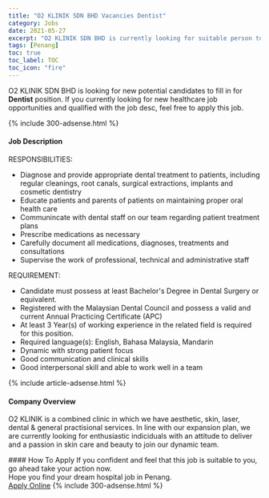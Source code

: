 ```yaml
---
title: "O2 KLINIK SDN BHD Vacancies Dentist" 
category: Jobs 
date: 2021-05-27 
excerpt: "O2 KLINIK SDN BHD is currently looking for suitable person to fill in the Dentist which positioned at Penang" 
tags: [Penang] 
toc: true 
toc_label: TOC 
toc_icon: "fire" 
--- 
```


<p>O2 KLINIK SDN BHD is looking for new potential candidates to fill in for <b>Dentist</b> position. If you currently looking for new healthcare job opportunities and qualified with the job desc, feel free to apply this job.
</p>{% include 300-adsense.html %} 
<div><div><h4>Job Description</h4></div><div><div><span><div><div>RESPONSIBILITIES:</div><ul><li>Diagnose and provide appropriate dental treatment to patients, including regular cleanings, root canals, surgical extractions, implants and cosmetic dentistry</li><li>Educate patients and parents of patients on maintaining proper oral health care</li><li>Communincate with dental staff on our team regarding patient treatment plans</li><li>Prescribe medications as necessary</li><li>Carefully document all medications, diagnoses, treatments and consultations</li><li>Supervise the work of professional, technical and administrative staff</li></ul><div>REQUIREMENT:</div><ul><li>Candidate must possess at least Bachelor's Degree in Dental Surgery or equivalent.</li><li>Registered with the Malaysian Dental Council and possess a valid and current Annual Practicing Certificate (APC)</li><li>At least 3&#160;Year(s) of working experience in the related field is required for this position.</li><li>Required language(s):&#160;English, Bahasa Malaysia, Mandarin</li><li>Dynamic with strong patient focus</li><li>Good communication and clinical skills</li><li>Good interpersonal skill and able to work well in a team</li></ul></div></span></div></div></div> 
{% include article-adsense.html %} 
<div><div><h4>Company Overview</h4></div><div><div><span><div><p>O2 KLINIK is a combined clinic in which we have aesthetic, skin, laser, dental &amp; general practisional services.&#160;In line with our expansion plan, we are currently looking for enthusiastic indiciduals with an attitude to deliver and a passion in skin care and beauty to join our dynamic team.</p></div></span></div></div></div> 
#### How To Apply 
If you confident and feel that this job is suitable to you, go ahead take your action now. <br/> 
Hope you find your dream hospital job in Penang. <br/> 
<a href="https://www.jobstreet.com.my/en/job/dentist-4577153?jobId=jobstreet-my-job-4577153" class="btn btn--warning" target="_blank" rel="nofollow noopenner">Apply Online</a> 
{% include 300-adsense.html %} 